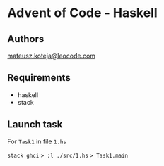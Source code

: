 # Advent of Code - Haskell

## Authors

mateusz.koteja@leocode.com

## Requirements

- haskell
- stack

## Launch task

For `Task1` in file `1.hs`

`stack ghci`
`> :l ./src/1.hs`
`> Task1.main`


